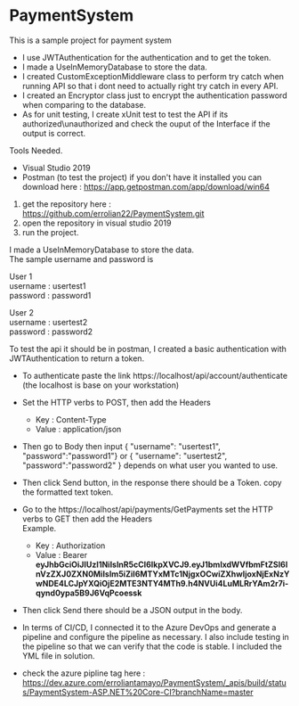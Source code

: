 # PaymentSystem
This is a sample project for payment system

* I use JWTAuthentication for the authentication and to get the token. <br />
* I made a UseInMemoryDatabase to store the data. <br />
* I created CustomExceptionMiddleware class to perform try catch when running API so that i dont need to actually right try catch in every API. <br />
* I created an Encryptor class just to encrypt the authentication password when comparing to the database. <br />
* As for unit testing, I create xUnit test to test the API if its authorized\unauthorized and check the ouput of the Interface if the output is correct. <br />

Tools Needed.
* Visual Studio 2019
* Postman (to test the project) if you don't have it installed you can download here : https://app.getpostman.com/app/download/win64

1) get the repository here : https://github.com/errolian22/PaymentSystem.git
2) open the repository in visual studio 2019
3) run the project.

I made a UseInMemoryDatabase to store the data. <br />
The sample username and password is <br />

User 1 <br />
username : usertest1 <br />
password : password1 <br />

User 2 <br />
username : usertest2 <br />
password : password2 <br />

To test the api it should be in postman, I created a basic authentication with JWTAuthentication to return a token. <br />

* To authenticate paste the link https://localhost/api/account/authenticate (the localhost is base on your workstation) <br />
* Set the  HTTP verbs to POST, then add the Headers <br />
     * Key : Content-Type <br />
     * Value : application/json <br />

* Then go to Body then input { "username": "usertest1", "password":"password1"} or { "username": "usertest2", "password":"password2" } depends on what user you wanted to use. <br />
* Then click Send button, in the response  there should be a Token. copy the formatted text token. <br />
* Go to the https://localhost/api/payments/GetPayments  set the  HTTP verbs to GET then add the Headers <br />
    Example. <br />
    * Key : Authorization <br />
    * Value : Bearer  <strong>eyJhbGciOiJIUzI1NiIsInR5cCI6IkpXVCJ9.eyJ1bmlxdWVfbmFtZSI6InVzZXJ0ZXN0MiIsIm5iZiI6MTYxMTc1NjgxOCwiZXhwIjoxNjExNzYwNDE4LCJpYXQiOjE2MTE3NTY4MTh9.h4NVUi4LuMLRrYAm2r7i-qynd0ypa5B9J6VqPcoessk </strong><br />

* Then click Send there should be a JSON output in the body. <br />

* In terms of CI/CD, I connected it to the Azure DevOps and generate a pipeline and configure the pipeline as necessary. I also include testing in the pipeline so that we can verify that the code is stable. I included the YML file in solution. <br />

* check the azure pipline tag here : https://dev.azure.com/erroliantamayo/PaymentSystem/_apis/build/status/PaymentSystem-ASP.NET%20Core-CI?branchName=master

